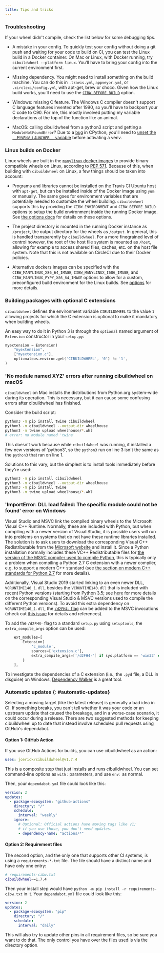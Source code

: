 ```yaml
---
title: Tips and tricks
---
```


### Troubleshooting

If your wheel didn't compile, check the list below for some debugging tips.

- A mistake in your config. To quickly test your config without doing a git push and waiting for your code to build on CI, you can test the Linux build in a Docker container. On Mac or Linux, with Docker running, try `cibuildwheel --platform linux`. You'll have to bring your config into the current environment first.

- Missing dependency. You might need to install something on the build machine. You can do this in `.travis.yml`, `appveyor.yml`, or `.circleci/config.yml`, with apt-get, brew or choco. Given how the Linux build works, you'll need to use the [`CIBW_BEFORE_BUILD`](options.md#before-build) option.

- Windows: missing C feature. The Windows C compiler doesn't support C language features invented after 1990, so you'll have to backport your C code to C90. For me, this mostly involved putting my variable declarations at the top of the function like an animal.

- MacOS: calling cibuildwheel from a python3 script and getting a `ModuleNotFoundError`? Due to a [bug](https://bugs.python.org/issue22490) in CPython, you'll need to [unset the `__PYVENV_LAUNCHER__` variable](https://github.com/joerick/cibuildwheel/issues/133#issuecomment-478288597) before activating a venv.

### Linux builds on Docker

Linux wheels are built in the [`manylinux` docker images](https://github.com/pypa/manylinux) to provide binary compatible wheels on Linux, according to [PEP 571](https://www.python.org/dev/peps/pep-0571/). Because of this, when building with `cibuildwheel` on Linux, a few things should be taken into account:

- Programs and libraries cannot be installed on the Travis CI Ubuntu host with `apt-get`, but can be installed inside of the Docker image using `yum` or manually. The same goes for environment variables that are potentially needed to customize the wheel building. `cibuildwheel` supports this by providing the `CIBW_ENVIRONMENT` and `CIBW_BEFORE_BUILD` options to setup the build environment inside the running Docker image. See [the options docs](options.md#build-environment) for details on these options.

- The project directory is mounted in the running Docker instance as `/project`, the output directory for the wheels as `/output`. In general, this is handled transparently by `cibuildwheel`. For a more finegrained level of control however, the root of the host file system is mounted as `/host`, allowing for example to access shared files, caches, etc. on the host file system.  Note that this is not available on CircleCI due to their Docker policies.

- Alternative dockers images can be specified with the `CIBW_MANYLINUX_X86_64_IMAGE`, `CIBW_MANYLINUX_I686_IMAGE`, and `CIBW_MANYLINUX_PYPY_X86_64_IMAGE` options to allow for a custom, preconfigured build environment for the Linux builds. See [options](options.md#manylinux-image) for more details.

### Building packages with optional C extensions

`cibuildwheel` defines the environment variable `CIBUILDWHEEL` to the value `1` allowing projects for which the C extension is optional to make it mandatory when building wheels.

An easy way to do it in Python 3 is through the `optional` named argument of `Extension` constructor in your `setup.py`:

```python
myextension = Extension(
    "myextension",
    ["myextension.c"],
    optional=os.environ.get('CIBUILDWHEEL', '0') != '1',
)
```

### 'No module named XYZ' errors after running cibuildwheel on macOS

`cibuildwheel` on Mac installs the distributions from Python.org system-wide during its operation. This is necessary, but it can cause some confusing errors after cibuildwheel has finished.

Consider the build script:

```bash
python3 -m pip install twine cibuildwheel
python3 -m cibuildwheel --output-dir wheelhouse
python3 -m twine upload wheelhouse/*.whl
# error: no module named 'twine'
```

This doesn't work because while `cibuildwheel` was running, it installed a few new versions of 'python3', so the `python3` run on line 3 isn't the same as the `python3` that ran on line 1.

Solutions to this vary, but the simplest is to install tools immediately before they're used:

```bash
python3 -m pip install cibuildwheel
python3 -m cibuildwheel --output-dir wheelhouse
python3 -m pip install twine
python3 -m twine upload wheelhouse/*.whl
```

### 'ImportError: DLL load failed: The specific module could not be found' error on Windows

Visual Studio and MSVC link the compiled binary wheels to the Microsoft Visual C++ Runtime. Normally, these are included with Python, but when compiling with a newer version of Visual Studio, it is possible users will run into problems on systems that do not have these runtime libraries installed. The solution is to ask users to download the corresponding Visual C++ Redistributable from the [Microsoft website](https://support.microsoft.com/en-us/help/2977003/the-latest-supported-visual-c-downloads) and install it. Since a Python installation normally includes these VC++ Redistributable files for [the version of the MSVC compiler used to compile Python](https://wiki.python.org/moin/WindowsCompilers), this is typically only a problem when compiling a Python 2.7 C extension with a newer compiler, e.g. to support a modern C++ standard (see [the section on modern C++ standards for Python 2.7](cpp_standards.md#windows-and-python-27) for more details).

Additionally, Visual Studio 2019 started linking to an even newer DLL, `VCRUNTIME140_1.dll`, besides the `VCRUNTIME140.dll` that is included with recent Python versions (starting from Python 3.5; see [here](https://wiki.python.org/moin/WindowsCompilers) for more details on the corresponding Visual Studio & MSVC versions used to compile the different Python versions). To avoid this extra dependency on `VCRUNTIME140_1.dll`, the [`/d2FH4-` flag](https://devblogs.microsoft.com/cppblog/making-cpp-exception-handling-smaller-x64/) can be added to the MSVC invocations (check out [this issue](https://github.com/joerick/cibuildwheel/issues/423) for details and references).

To add the `/d2FH4-` flag to a standard `setup.py` using `setuptools`, the `extra_compile_args` option can be used:

```python
    ext_modules=[
        Extension(
            'c_module',
            sources=['extension.c'],
            extra_compile_args=['/d2FH4-'] if sys.platform == 'win32' else []
        )
    ],
```

To investigate the dependencies of a C extension (i.e., the `.pyd` file, a DLL in disguise) on Windows, [Dependency Walker](http://www.dependencywalker.com/) is a great tool.


### Automatic updates {: #automatic-updates}

Selecting a moving target (like the latest release) is generally a bad idea in CI. If something breaks, you can't tell whether it was your code or an upstream update that caused the breakage, and in a worse-case scenario, it could occur during a release.
There are two suggested methods for keeping cibuildwheel up to date that instead involve scheduled pull requests using GitHub's dependabot.

#### Option 1: GitHub Action

If you use GitHub Actions for builds, you can use cibuildwheel as an action:

```yaml
uses: joerick/cibuildwheel@v1.7.4
```

This is a composite step that just installs and runs cibuildwheel. You can set command-line options as `with:` parameters, and use `env:` as normal.

Then, your `dependabot.yml` file could look like this:

```yaml
version: 2
updates:
  - package-ecosystem: "github-actions"
    directory: "/"
    schedule:
      interval: "weekly"
    ignore:
      # Optional: Official actions have moving tags like v1;
      # if you use those, you don't need updates.
      - dependency-name: "actions/*"
```

#### Option 2: Requirement files

The second option, and the only one that supports other CI systems, is using a `requirements-*.txt` file. The file should have a distinct name and have only one entry:

```bash
# requirements-cibw.txt
cibuildwheel==1.7.4
```

Then your install step would have `python -m pip install -r requirements-cibw.txt` in it. Your `dependabot.yml` file could look like this:

```yaml
version: 2
updates:
  - package-ecosystem: "pip"
    directory: "/"
    schedule:
      interval: "daily"
```

This will also try to update other pins in all requirement files, so be sure you want to do that. The only control you have over the files used is via the directory option.
